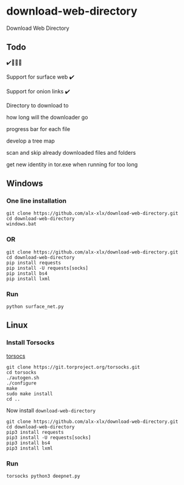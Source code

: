 # download-web-directory
 Download Web Directory 

## Todo
✔️️👳‍♀️❌

Support for surface web ✔️

Support for onion links ✔️

Directory to download to

how long will the downloader go

progress bar for each file

develop a tree map

scan and skip already downloaded files and folders

get new identity in tor.exe when running for too long




## Windows

### One line installation
```
git clone https://github.com/alx-xlx/download-web-directory.git
cd download-web-directory
windows.bat
```

### OR

```
git clone https://github.com/alx-xlx/download-web-directory.git
cd download-web-directory
pip install requests
pip install -U requests[socks]
pip install bs4
pip install lxml
```

### Run

```
python surface_net.py
```

## Linux
### Install Torsocks
[torsocs](https://gitweb.torproject.org/torsocks.git/tree/README.md)

```
git clone https://git.torproject.org/torsocks.git
cd torsocks
./autogen.sh
./configure
make
sudo make install
cd ..
```

Now install `download-web-directory`

```
git clone https://github.com/alx-xlx/download-web-directory.git
cd download-web-directory
pip3 install requests
pip3 install -U requests[socks]
pip3 install bs4
pip3 install lxml

```

### Run

```
torsocks python3 deepnet.py
```